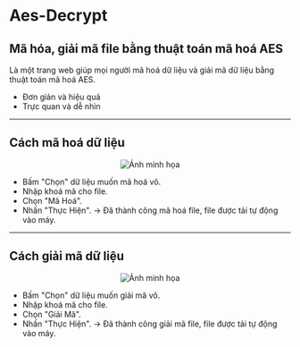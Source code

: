 # Aes-Decrypt

## Mã hóa, giải mã file bằng thuật toán mã hoá AES

Là một trang web giúp mọi người mã hoá dữ liệu và giải mã dữ liệu bằng thuật toán mã hoá AES.

* Đơn giản và hiệu quả
* Trực quan và dễ nhìn

---

## Cách mã hoá dữ liệu

<p align="center">  
   <img src="Picture/Ảnh chụp màn hình (4).png" alt="Ảnh minh họa" width="900" height="550">  
</p>  

* Bấm "Chọn" dữ liệu muốn mã hoá vô.
* Nhập khoá mã cho file.
* Chọn "Mã Hoá".
* Nhấn "Thực Hiện".
  → Đã thành công mã hoá file, file được tải tự động vào máy.

---

## Cách giải mã dữ liệu

<p align="center">  
   <img src="Picture/Ảnh chụp màn hình (7).png" alt="Ảnh minh họa" width="900" height="500">  
</p>  

* Bấm "Chọn" dữ liệu muốn giải mã vô.
* Nhập khoá mã cho file.
* Chọn "Giải Mã".
* Nhấn "Thực Hiện".
  → Đã thành công giải mã file, file được tải tự động vào máy.
